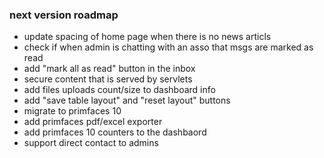 ### next version roadmap
- update spacing of home page when there is no news articls
- check if when admin is chatting with an asso that msgs are marked as read
- add "mark all as read" button in the inbox
- secure content that is served by servlets
- add files uploads count/size to dashboard info
- add "save table layout" and "reset  layout" buttons
- migrate to primfaces 10
- add primfaces pdf/excel exporter
- add primfaces 10 counters to the dashbaord
- support direct contact to admins